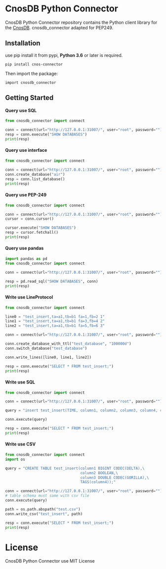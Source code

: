 # CnosDB Python Connector

CnosDB Python Connector repository contains the Python client library for the [CnosDB](https://github.com/cnosdb/cnosdb). cnosdb_connector adapted for PEP249.

## Installation

use pip install it from pypi, **Python 3.6** or later is required.

```
pip install cnos-connector
```

Then import the package:

```
import cnosdb_connector
```

## Getting Started

#### Query use SQL

```python
from cnosdb_connector import connect

conn = connect(url="http://127.0.0.1:31007/", user="root", password="")
resp = conn.execute("SHOW DATABASES")
print(resp)
```

#### Query use interface

```python
from cnosdb_connector import connect

conn = connect(url="http://127.0.0.1:31007/", user="root", password="")
conn.create_database("air")
resp = conn.list_database()
print(resp)
```

#### Query use PEP-249

```python
from cnosdb_connector import connect

conn = connect(url="http://127.0.0.1:31007/", user="root", password="")
cursor = conn.cursor()

cursor.execute("SHOW DATABASES")
resp = cursor.fetchall()
print(resp)
```

#### Query use pandas

```python
import pandas as pd
from cnosdb_connector import connect

conn = connect(url="http://127.0.0.1:31007/", user="root", password="")

resp = pd.read_sql("SHOW DATABASES", conn)
print(resp)
```

#### Write use LineProtocol

```python
from cnosdb_connector import connect

line0 = "test_insert,ta=a1,tb=b1 fa=1,fb=2 1"
line1 = "test_insert,ta=a1,tb=b1 fa=3,fb=4 2"
line2 = "test_insert,ta=a1,tb=b1 fa=5,fb=6 3"

conn = connect(url="http://127.0.0.1:31007/", user="root", password="")

conn.create_database_with_ttl("test_database", "100000d")
conn.switch_database("test_database")

conn.write_lines([line0, line1, line2])

resp = conn.execute("SELECT * FROM test_insert;")
print(resp)
```

#### Write use SQL

```python
from cnosdb_connector import connect

conn = connect(url="http://127.0.0.1:31007/", user="root", password="")

query = "insert test_insert(TIME, column1, column2, column3, column4, column5, column6, column7) values (100, -1234, 'hello', 1234, false, 1.2, 'beijing', 'shanghai'); "

conn.execute(query)

resp = conn.execute("SELECT * FROM test_insert;")
print(resp)
```

#### Write use CSV

```python
from cnosdb_connector import connect
import os

query = "CREATE TABLE test_insert(column1 BIGINT CODEC(DELTA),\
                                  column2 BOOLEAN,\
                                  column3 DOUBLE CODEC(GORILLA),\
                                  TAGS(column4));"

conn = connect(url="http://127.0.0.1:31007/", user="root", password="")
# table schema must same with csv file
conn.execute(query)

path = os.path.abspath("test.csv")
conn.write_csv("test_insert", path)

resp = conn.execute("SELECT * FROM test_insert;")
print(resp)
```

# License

CnosDB Python Connector use MIT License